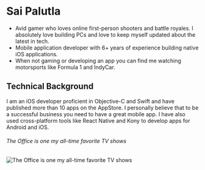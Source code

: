 # Sai Palutla

- Avid gamer who loves online first-person shooters and battle royales. I absolutely love building PCs and love to keep myself updated about the latest in tech.
- Mobile application developer with 6+ years of experience building native iOS applications.
- When not gaming or developing an app you can find me watching motorsports like Formula 1 and IndyCar.

## Technical Background

I am an iOS developer proficient in Objective-C and Swift and have published more than 10 apps on the AppStore. I personally believe that to be a successful business you need to have a great mobile app. I have also used cross-platform tools like React Native and Kony to develop apps for Android and iOS.

###### *The Office is one my all-time favorite TV shows*
![The Office is one my all-time favorite TV shows](https://i.chzbgr.com/full/9567576576/h2FCEC4BC/wakes-up-middle-night-wakes-up-middle-night-pls-dont-be-6am-pls-dont-be-6am-clock-230am-clock-555am.png)
